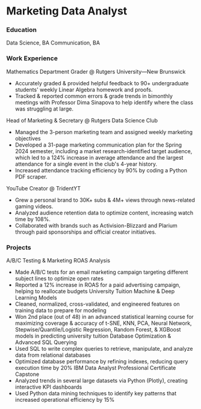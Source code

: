 # Marketing Data Analyst

### Education
Data Science, BA
Communication, BA

### Work Experience
Mathematics Department Grader @ Rutgers University—New Brunswick
- Accurately graded & provided helpful feedback to 90+ undergraduate students' weekly Linear Algebra homework and proofs.
- Tracked & reported common errors & grade trends in bimonthly meetings with Professor Dima Sinapova to help identify where the class was struggling at large.

Head of Marketing & Secretary @ Rutgers Data Science Club
- Managed the 3-person marketing team and assigned weekly marketing objectives
- Developed a 31-page marketing communication plan for the Spring 2024 semester, including a market research-identified target audience, which led to a 124% increase in average attendance and the largest attendance for a single event in the club's 4-year history.
- Increased attendance tracking efficiency by 90% by coding a Python PDF scraper.

YouTube Creator @ TridentYT
- Grew a personal brand to 30K+ subs & 4M+ views through news-related gaming videos.
- Analyzed audience retention data to optimize content, increasing watch time by 108%.
- Collaborated with brands such as Activision-Blizzard and Plarium through paid sponsorships and official creator initiatives.

### Projects
A/B/C Testing & Marketing ROAS Analysis
- Made A/B/C tests for an email marketing campaign targeting different subject lines to optimize open rates
- Reported a 12% increase in ROAS for a paid advertising campaign, helping to reallocate budgets
University Tuition Machine & Deep Learning Models
- Cleaned, normalized, cross-validated, and engineered features on training data to prepare for modeling
- Won 2nd place (out of 48) in an advanced statistical learning course for maximizing coverage & accuracy of t-SNE, KNN, PCA, Neural Network, Stepwise/Quantile/Logistic Regression, Random Forest, & XGBoost models in predicting university tuition
Database Optimization & Advanced SQL Querying
- Used SQL to write complex queries to retrieve, manipulate, and analyze data from relational databases
- Optimized database performance by refining indexes, reducing query execution time by 20%
IBM Data Analyst Professional Certificate Capstone
- Analyzed trends in several large datasets via Python (Plotly), creating interactive KPI dashboards
- Used Python data mining techniques to identify key patterns that increased operational efficiency by 15%
